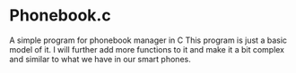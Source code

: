 # Phonebook.c
A simple program for phonebook manager in C
This program is just a basic model of it. I will further add more functions to it and make it a bit complex and similar to what we have in our smart phones.
